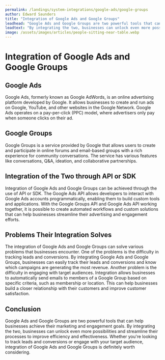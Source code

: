 ```yaml
---
permalink: /landings/system-integrations/google-ads/google-groups
author: Edward Saunders
title: "Integration of Google Ads and Google Groups"
leadhead: "Google Ads and Google Groups are two powerful tools that can help businesses achieve their marketing and engagement goals"
leadtext: "By integrating the two, businesses can unlock even more possibilities and streamline their processes to improve efficiency and effectiveness. Whether you're looking to track leads and conversions or engage with your target audience, integration of Google Ads and Google Groups is definitely worth considering."
image: /assets/images/articles/people-sitting-near-table.webp
---
```

<div class="arttext">    <h1>Integration of Google Ads and Google Groups</h1>
    <h2>Google Ads</h2>
    <p>Google Ads, formerly known as Google AdWords, is an online advertising platform developed by Google. It allows businesses to create and run ads on Google, YouTube, and other websites in the Google Network. Google Ads operates on a pay-per-click (PPC) model, where advertisers only pay when someone clicks on their ad.</p>
    <h2>Google Groups</h2>
    <p>Google Groups is a service provided by Google that allows users to create and participate in online forums and email-based groups with a rich experience for community conversations. The service has various features like conversations, Q&A, ideation, and collaborative partnerships.</p>
    <h2>Integration of the Two through API or SDK</h2>
    <p>Integration of Google Ads and Google Groups can be achieved through the use of API or SDK. The Google Ads API allows developers to interact with Google Ads accounts programmatically, enabling them to build custom tools and applications. With the Google Groups API and Google Ads API working together, it is possible to create automated workflows and custom solutions that can help businesses streamline their advertising and engagement efforts.</p>
    <h2>Problems Their Integration Solves</h2>
    <p>The integration of Google Ads and Google Groups can solve various problems that businesses encounter. One of the problems is the difficulty in tracking leads and conversions. By integrating Google Ads and Google Groups, businesses can easily track their leads and conversions and know which campaigns are generating the most revenue. Another problem is the difficulty in engaging with target audiences. Integration allows businesses to automatically send emails to members of a Google Group based on specific criteria, such as membership or location. This can help businesses build a closer relationship with their customers and improve customer satisfaction.</p>
    <h2>Conclusion</h2>
    <p>Google Ads and Google Groups are two powerful tools that can help businesses achieve their marketing and engagement goals. By integrating the two, businesses can unlock even more possibilities and streamline their processes to improve efficiency and effectiveness. Whether you're looking to track leads and conversions or engage with your target audience, integration of Google Ads and Google Groups is definitely worth considering.</p>
</div>